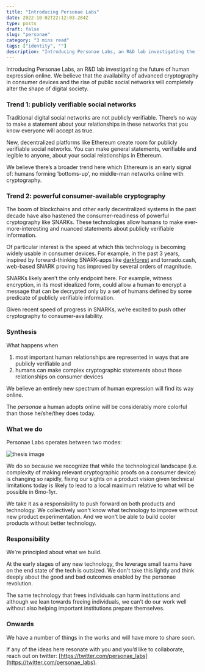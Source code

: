 ```yaml
---
title: "Introducing Personae Labs"
date: 2022-10-02T22:12:03.284Z
type: posts
draft: false
slug: "personae"
category: "3 mins read"
tags: ["identity", ""]
description: "Introducing Personae Labs, an R&D lab investigating the future of human expression online"
---
```


Introducing Personae Labs, an R&D lab investigating the future of human expression online. We believe that the availability of advanced cryptography in consumer devices and the rise of public social networks will completely alter the shape of digital society.

### Trend 1: publicly verifiable social networks

Traditional digital social networks are not publicly verifiable. There’s no way to make a statement about your relationships in these networks that you know everyone will accept as true.

New, decentralized platforms like Ethereum create room for publicly verifiable social networks. You can make general statements, verifiable and legible to anyone, about your social relationships in Ethereum.

We believe there’s a broader trend here which Ethereum is an early signal of: humans forming ‘bottoms-up’, no middle-man networks online with cryptography.

### Trend 2: powerful consumer-available cryptography

The boom of blockchains and other early decentralized systems in the past decade have also hastened the consumer-readiness of powerful cryptography like SNARKs. These technologies allow humans to make ever-more-interesting and nuanced statements about publicly verifiable information.

Of particular interest is the speed at which this technology is becoming widely usable in consumer devices. For example, in the past 3 years, inspired by forward-thinking SNARK-apps like [darkforest](https://zkga.me/) and tornado.cash, web-based SNARK proving has improved by several orders of magnitude.

SNARKs likely aren’t the only endpoint here. For example, witness encryption, in its most idealized form, could allow a human to encrypt a message that can be decrypted only by a set of humans defined by some predicate of publicly verifiable information.

Given recent speed of progress in SNARKs, we’re excited to push other cryptography to consumer-availability.

### Synthesis

What happens when

1. most important human relationships are represented in ways that are publicly verifiable
   and
2. humans can make complex cryptographic statements about those relationships on consumer devices

We believe an entirely new spectrum of human expression will find its way online.

The _personae_ a human adopts online will be considerably more colorful than those he/she/they does today.

### What we do

Personae Labs operates between two modes:

![thesis image](../../media/thesis.png)

We do so because we recognize that while the technological landscape (i.e. complexity of making relevant cryptographic proofs on a consumer device) is changing so rapidly, fixing our sights on a product vision given technical limitations today is likely to lead to a local maximum relative to what will be possible in 6mo-1yr.

We take it as a responsibility to push forward on both products and technology. We collectively won't know what technology to improve without new product experimentation. And we won't be able to build cooler products without better technology.

### Responsibility

We're principled about what we build.

At the early stages of any new technology, the leverage small teams have on the end state of the tech is outsized. We don't take this lightly and think deeply about the good and bad outcomes enabled by the personae revolution.

The same technology that frees individuals can harm institutions and although we lean towards freeing individuals, we can’t do our work well without also helping important institutions prepare themselves.

### Onwards

We have a number of things in the works and will have more to share soon.

If any of the ideas here resonate with you and you’d like to collaborate, reach out on twitter: [https://twitter.com/personae_labs](https://twitter.com/personae_labs).
